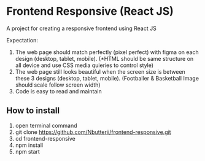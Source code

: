 # Frontend Responsive (React JS)

A project for creating a responsive frontend using React JS

Expectation:
1. The web page should match perfectly (pixel perfect) with figma on each design (desktop, tablet, mobile).
(*HTML should be same structure on all device and use CSS media quieries to control style)
2. The web page still looks beautiful when the screen size is between these 3 designs (desktop, tablet, mobile).
(Footballer & Basketball Image should scale follow screen width)
3. Code is easy to read and maintain

## How to install

1.  open terminal command
2.  git clone https://github.com/Nbutterii/frontend-responsive.git
3.  cd frontend-responsive
4.  npm install
5.  npm start
